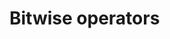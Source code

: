# Bitwise operators

<!-- [TODO] v2 is largely different from v1. This doc is on process.

|  **Name**    |  **Description**    |
|:----|:----:|
|   &     |   Bitwise AND     |
|   \|   |   Bitwise OR   |
|   ^    |   Bitwise exclusive OR (XOR)  |
-->